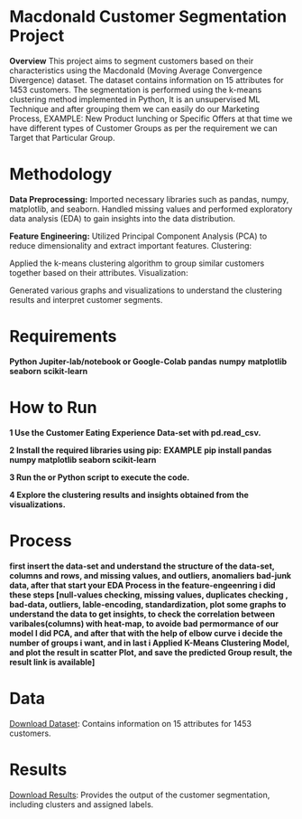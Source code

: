 # Macdonald Customer Segmentation Project
**Overview**
This project aims to segment customers based on their characteristics using the Macdonald (Moving Average Convergence Divergence) dataset. The dataset contains information on 15 attributes for 1453 customers. The segmentation is performed using the k-means clustering method implemented in Python, It is an unsupervised ML Technique and after grouping them we can easily do our Marketing Process, EXAMPLE: New Product lunching or Specific Offers at that time we have different types of Customer Groups as per the requirement we can Target that Particular Group.

# Methodology
**Data Preprocessing:**
Imported necessary libraries such as pandas, numpy, matplotlib, and seaborn.
Handled missing values and performed exploratory data analysis (EDA) to gain insights into the data distribution.

**Feature Engineering:**
Utilized Principal Component Analysis (PCA) to reduce dimensionality and extract important features.
Clustering:

Applied the k-means clustering algorithm to group similar customers together based on their attributes.
Visualization:

Generated various graphs and visualizations to understand the clustering results and interpret customer segments.

# Requirements
**Python Jupiter-lab/notebook or Google-Colab**
**pandas**
**numpy**
**matplotlib**
**seaborn**
**scikit-learn**


# How to Run
**1 Use the Customer Eating Experience Data-set with pd.read_csv.**

**2 Install the required libraries using pip:**
  **EXAMPLE** **pip install pandas numpy matplotlib seaborn scikit-learn**
  
**3 Run the or Python script to execute the code.**

**4 Explore the clustering results and insights obtained from the visualizations.**

# Process
**first insert the data-set and understand the structure of the data-set, columns and rows, and missing values, and outliers, anomaliers bad-junk data, after that start your EDA Process 
in the feature-engeenring i did these steps [null-values checking, missing values, duplicates checking , bad-data, outliers, lable-encoding, standardization, plot some graphs to understand the data to get insights, to check the correlation between varibales(columns) with heat-map, to avoide bad permormance of our model I did PCA, and after that with the help of elbow curve i decide the number of groups i want, and in last i Applied K-Means Clustering Model, and plot the result in scatter Plot, and save the predicted Group result, the result link is available]**


# Data
[Download Dataset](https://drive.google.com/file/d/1Yxwxczc0Nisk_0jfR1BKciilv4MsOXem/view?usp=sharing): Contains information on 15 attributes for 1453 customers.
# Results
[Download Results](https://drive.google.com/file/d/1_YgXNTfzDCgqgKPV8yVq0fXeDVZ7M2Uw/view?usp=sharing): Provides the output of the customer segmentation, including clusters and assigned labels.
